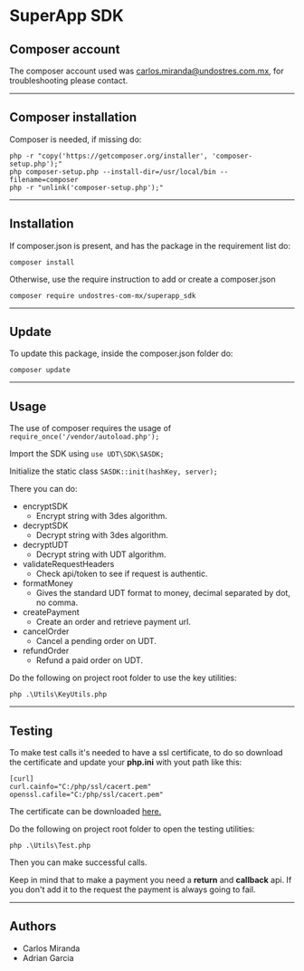 # SuperApp SDK

## Composer account

The composer account used was carlos.miranda@undostres.com.mx, for troubleshooting please contact.

---

## Composer installation

Composer is needed, if missing do:

```
php -r "copy('https://getcomposer.org/installer', 'composer-setup.php');"
php composer-setup.php --install-dir=/usr/local/bin --filename=composer
php -r "unlink('composer-setup.php');"
```

---

## Installation

If composer.json is present, and has the package in the requirement list do:

```
composer install
``` 

Otherwise, use the require instruction to add or create a composer.json

```
composer require undostres-com-mx/superapp_sdk
```

---

## Update

To update this package, inside the composer.json folder do:

```
composer update
``` 

---

## Usage

The use of composer requires the usage of `require_once('/vendor/autoload.php');`

Import the SDK using `use UDT\SDK\SASDK;`

Initialize the static class `SASDK::init(hashKey, server);`

There you can do:

- encryptSDK
  - Encrypt string with 3des algorithm.
- decryptSDK
  - Decrypt string with 3des algorithm.
- decryptUDT
  - Decrypt string with UDT algorithm.
- validateRequestHeaders
  - Check api/token to see if request is authentic.
- formatMoney
  - Gives the standard UDT format to money, decimal separated by dot, no comma.
- createPayment
  - Create an order and retrieve payment url.
- cancelOrder
  - Cancel a pending order on UDT.
- refundOrder
  - Refund a paid order on UDT.

Do the following on project root folder to use the key utilities:

```
php .\Utils\KeyUtils.php
``` 

---

## Testing

To make test calls it's needed to have a ssl certificate, to do so download the certificate and update your **php.ini** with yout path like this:

```
[curl]
curl.cainfo="C:/php/ssl/cacert.pem"
openssl.cafile="C:/php/ssl/cacert.pem"
``` 

The certificate can be downloaded [here.](http://curl.haxx.se/ca/cacert.pem)

Do the following on project root folder to open the testing utilities:

```
php .\Utils\Test.php
``` 

Then you can make successful calls.

Keep in mind that to make a payment you need a **return** and **callback** api. If you don't add it to the request the payment is always going to fail.

---

## Authors

- Carlos Miranda
- Adrian Garcia

